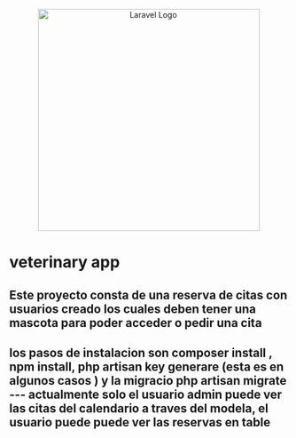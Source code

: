 <p align="center"><a href="https://laravel.com" target="_blank"><img src="https://raw.githubusercontent.com/laravel/art/master/logo-lockup/5%20SVG/2%20CMYK/1%20Full%20Color/laravel-logolockup-cmyk-red.svg" width="400" alt="Laravel Logo"></a></p>

<h1> veterinary app </h1>
<h2> Este proyecto consta de una reserva de citas con usuarios creado los cuales deben tener una mascota para poder acceder o pedir una cita  </h2>
<h2> los pasos de instalacion son composer install , npm install, php artisan key generare (esta es en algunos casos )
y la migracio php artisan migrate --- actualmente solo el usuario admin puede ver las citas del calendario a traves del modela, el usuario puede puede ver las reservas en table   </h2>
